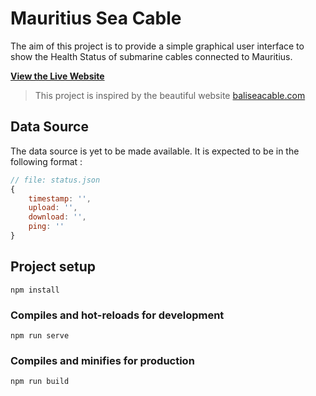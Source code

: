 # Mauritius Sea Cable

The aim of this project is to provide a simple graphical user interface to show the Health Status of submarine cables connected to Mauritius.

**[View the Live Website](https://mrsunshyne.github.io/mauritius-sea-cable/)**

> This project is inspired by the beautiful website [baliseacable.com](baliseacable.com)

## Data Source

The data source is yet to be made available.
It is expected to be in the following format :

```js
// file: status.json
{
    timestamp: '',
    upload: '',
    download: '',
    ping: ''
}
```

## Project setup

```
npm install
```

### Compiles and hot-reloads for development

```
npm run serve
```

### Compiles and minifies for production

```
npm run build
```
